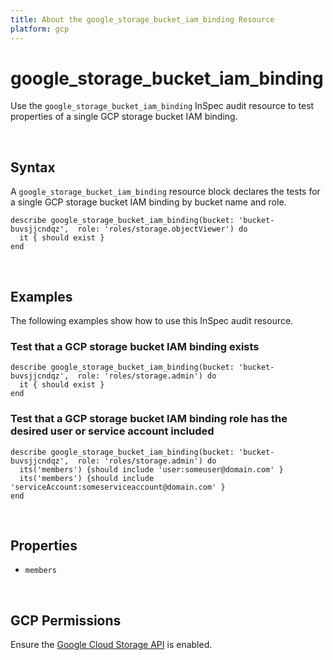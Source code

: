 ```yaml
---
title: About the google_storage_bucket_iam_binding Resource
platform: gcp
---
```


# google\_storage\_bucket\_iam\_binding

Use the `google_storage_bucket_iam_binding` InSpec audit resource to test properties of a single GCP storage bucket IAM binding.

<br>

## Syntax

A `google_storage_bucket_iam_binding` resource block declares the tests for a single GCP storage bucket IAM binding by bucket name and role.

    describe google_storage_bucket_iam_binding(bucket: 'bucket-buvsjjcndqz',  role: 'roles/storage.objectViewer') do
      it { should exist }
    end

<br>

## Examples

The following examples show how to use this InSpec audit resource.

### Test that a GCP storage bucket IAM binding exists

    describe google_storage_bucket_iam_binding(bucket: 'bucket-buvsjjcndqz',  role: 'roles/storage.admin') do
      it { should exist }
    end

### Test that a GCP storage bucket IAM binding role has the desired user or service account included

    describe google_storage_bucket_iam_binding(bucket: 'bucket-buvsjjcndqz',  role: 'roles/storage.admin') do
      its('members') {should include 'user:someuser@domain.com' }
      its('members') {should include 'serviceAccount:someserviceaccount@domain.com' }
    end

<br>

## Properties

*  `members`

<br>


## GCP Permissions

Ensure the [Google Cloud Storage API](https://console.cloud.google.com/apis/api/storage-component.googleapis.com/) is enabled.